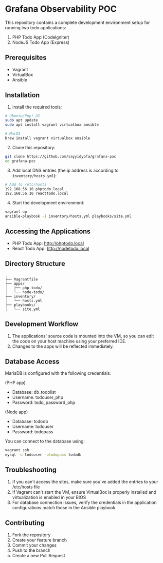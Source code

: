 # Grafana Observability POC

This repository contains a complete development environment setup for running two todo applications:
1. PHP Todo App (CodeIgniter)
2. NodeJS Todo App (Express)

## Prerequisites

- Vagrant
- VirtualBox
- Ansible

## Installation

1. Install the required tools:

```bash
# Ubuntu/Pop!_OS
sudo apt update
sudo apt install vagrant virtualbox ansible

# MacOS
brew install vagrant virtualbox ansible
```

2. Clone this repository:
```bash
git clone https://github.com/sayyidyofa/grafana-poc
cd grafana-poc
```

3. Add local DNS entries (the ip address is according to `inventory/hosts.yml`):
```bash
# Add to /etc/hosts
192.168.56.10 phptodo.local
192.168.56.10 reacttodo.local
```

4. Start the development environment:
```bash
vagrant up
ansible-playbook -i inventory/hosts.yml playbooks/site.yml
```

## Accessing the Applications

- PHP Todo App: http://phptodo.local
- React Todo App: http://nodetodo.local

## Directory Structure

```
.
├── Vagrantfile
├── apps/
│   ├── php-todo/
│   └── node-todo/
├── inventory/
│   └── hosts.yml
├── playbooks/
│   └── site.yml
```

## Development Workflow

1. The applications' source code is mounted into the VM, so you can edit the code on your host machine using your preferred IDE.
2. Changes to the apps will be reflected immediately.
## Database Access

MariaDB is configured with the following credentials:

(PHP app)

- Database: db_todolist
- Username: todouser_php
- Password: todo_password_php

(Node app)

- Database: tododb
- Username: todouser
- Password: todopass

You can connect to the database using:
```bash
vagrant ssh
mysql -u todouser -ptodopass tododb
```

## Troubleshooting

1. If you can't access the sites, make sure you've added the entries to your /etc/hosts file
2. If Vagrant can't start the VM, ensure VirtualBox is properly installed and virtualization is enabled in your BIOS
3. For database connection issues, verify the credentials in the application configurations match those in the Ansible playbook

## Contributing

1. Fork the repository
2. Create your feature branch
3. Commit your changes
4. Push to the branch
5. Create a new Pull Request